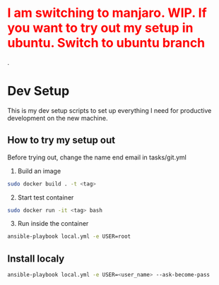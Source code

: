 <h1 style="color:red">I am switching to manjaro. WIP. If you want to try out my setup in ubuntu. Switch to ubuntu branch</h1>.


# Dev Setup

This is my dev setup scripts to set up everything I need for productive development on the new machine.

## How to try my setup out

Before trying out, change the name end email in tasks/git.yml

1. Build an image

```bash
sudo docker build . -t <tag>
```

2. Start test container

```bash
sudo docker run -it <tag> bash
```

3. Run inside the container

```bash
ansible-playbook local.yml -e USER=root
```

## Install localy

```bash
ansible-playbook local.yml -e USER=<user_name> --ask-become-pass
```
